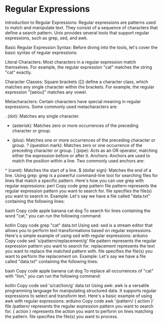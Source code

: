 # Regular Expressions

Introduction to Regular Expressions:
Regular expressions are patterns used to match and manipulate text. They consist of a sequence of characters that define a search pattern. Unix provides several tools that support regular expressions, such as grep, sed, and awk.

Basic Regular Expression Syntax:
Before diving into the tools, let's cover the basic syntax of regular expressions:

Literal Characters: Most characters in a regular expression match themselves. For example, the regular expression "cat" matches the string "cat" exactly.

Character Classes: Square brackets ([]) define a character class, which matches any single character within the brackets. For example, the regular expression "[aeiou]" matches any vowel.

Metacharacters: Certain characters have special meaning in regular expressions. Some commonly used metacharacters are:

. (dot): Matches any single character.
* (asterisk): Matches zero or more occurrences of the preceding character or group.
+ (plus): Matches one or more occurrences of the preceding character or group.
? (question mark): Matches zero or one occurrence of the preceding character or group.
| (pipe): Acts as an OR operator, matching either the expression before or after it.
Anchors: Anchors are used to match the position within a line. Two commonly used anchors are:

^ (caret): Matches the start of a line.
$ (dollar sign): Matches the end of a line.
Using grep:
grep is a powerful command-line tool for searching files for lines that match a specific pattern. Here's how you can use grep with regular expressions:
perl
Copy code
grep pattern file
pattern represents the regular expression pattern you want to search for.
file specifies the file(s) you want to search in.
Example:
Let's say we have a file called "data.txt" containing the following lines:

bash
Copy code
apple
banana
cat
dog
To search for lines containing the word "cat," you can run the following command:

kotlin
Copy code
grep "cat" data.txt
Using sed:
sed is a stream editor that allows you to perform text transformations based on regular expressions. Here's a simple example of using sed with regular expressions:
arduino
Copy code
sed 's/pattern/replacement/g' file
pattern represents the regular expression pattern you want to search for.
replacement represents the text you want to replace the matched pattern with.
file specifies the file(s) you want to perform the replacement on.
Example:
Let's say we have a file called "data.txt" containing the following lines:

bash
Copy code
apple
banana
cat
dog
To replace all occurrences of "cat" with "lion," you can run the following command:

kotlin
Copy code
sed 's/cat/lion/g' data.txt
Using awk:
awk is a versatile programming language for manipulating structured data. It supports regular expressions to select and transform text. Here's a basic example of using awk with regular expressions:
arduino
Copy code
awk '/pattern/ { action }' file
/pattern/ represents the regular expression pattern you want to search for.
{ action } represents the action you want to perform on lines matching the pattern.
file specifies the file(s) you want to process.
